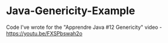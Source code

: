 # Java-Genericity-Example
Code I've wrote for the "Apprendre Java #12 Genericity" video - https://youtu.be/FXSPbswah2o

